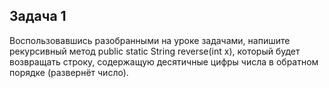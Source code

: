 <h2>Задача 1</h2>

Воспользовавшись разобранными на уроке задачами, напишите рекурсивный
метод public static String reverse(int x), который будет возвращать строку,
содержащую десятичные цифры числа в обратном порядке (развернёт число).
